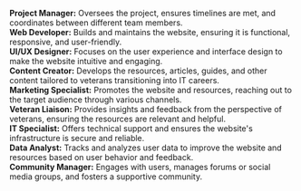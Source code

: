 <b>Project Manager:</b> Oversees the project, ensures timelines are met, and coordinates between different team members. <br />
<b>Web Developer:</b> Builds and maintains the website, ensuring it is functional, responsive, and user-friendly. <br />
<b>UI/UX Designer:</b> Focuses on the user experience and interface design to make the website intuitive and engaging. <br />
<b>Content Creator:</b> Develops the resources, articles, guides, and other content tailored to veterans transitioning into IT careers. <br />
<b>Marketing Specialist:</b> Promotes the website and resources, reaching out to the target audience through various channels. <br />
<b>Veteran Liaison:</b> Provides insights and feedback from the perspective of veterans, ensuring the resources are relevant and helpful. <br />
<b>IT Specialist:</b> Offers technical support and ensures the website's infrastructure is secure and reliable. <br />
<b>Data Analyst:</b> Tracks and analyzes user data to improve the website and resources based on user behavior and feedback. <br />
<b>Community Manager:</b> Engages with users, manages forums or social media groups, and fosters a supportive community. <br />
